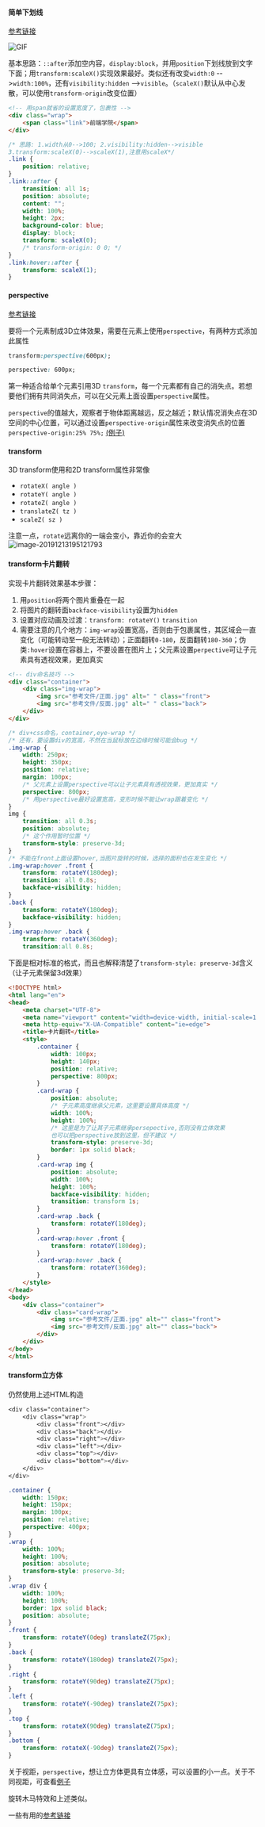 #### 简单下划线

[参考链接](http://www.htmleaf.com/ziliaoku/qianduanjiaocheng/201601203048.html)

![GIF](GIF.gif)

基本思路：`::after`添加空内容，`display:block`，并用`position`下划线放到文字下面；用`transform:scaleX()`实现效果最好。类似还有改变`width:0` -->`width:100%`，还有`visibility:hidden` -->`visible`。（`scaleX()`默认从中心发散，可以使用`transform-origin`改变位置）

```html
<!-- 用span就省的设置宽度了，包裹性 -->
<div class="wrap">
    <span class="link">前端学院</span>
</div>
```

```css
/* 思路: 1.width从0-->100; 2.visibility:hidden-->visible
3.transform:scaleX(0)-->scaleX(1),注意用scaleX*/
.link {
    position: relative;
}
.link::after {
    transition: all 1s;
    position: absolute;
    content: "";
    width: 100%;
    height: 2px;
    background-color: blue;
    display: block;
    transform: scaleX(0);
    /* transform-origin: 0 0; */
}
.link:hover::after {
    transform: scaleX(1);
}
```



#### perspective

[参考链接](http://www.htmleaf.com/ziliaoku/qianduanjiaocheng/201502011313.html)

要将一个元素制成3D立体效果，需要在元素上使用`perspective`，有两种方式添加此属性

```css
transform:perspective(600px);
```

```css
perspective: 600px;
```

第一种适合给单个元素引用3D `transform`，每一个元素都有自己的消失点。若想要他们拥有共同消失点，可以在父元素上面设置`perspective`属性。

`perspective`的值越大，观察者于物体距离越远，反之越近；默认情况消失点在3D空间的中心位置，可以通过设置`perspective-origin`属性来改变消失点的位置  `perspective-origin:25% 75%;` [(例子)](http://www.htmleaf.com/pins/1412/201502012157/perspective-03.html)

#### transform

3D transform使用和2D transform属性非常像

- `rotateX( angle )`
- `rotateY( angle )`
- `rotateZ( angle )`
- `translateZ( tz )`
- `scaleZ( sz )`

 注意一点，`rotate`远离你的一端会变小，靠近你的会变大![image-20191213195121793](image-20191213195121793.png)

#### transform卡片翻转

实现卡片翻转效果基本步骤：

1. 用`position`将两个图片重叠在一起
2. 将图片的翻转面`backface-visibility`设置为`hidden`
3. 设置对应动画及过渡：`transform: rotateY()` `transition`
4. 需要注意的几个地方：`img-wrap`设置宽高，否则由于包裹属性，其区域会一直变化（可能转动至一般无法转动）；正面翻转`0-180`，反面翻转`180-360`；伪类`:hover`设置在容器上，不要设置在图片上；父元素设置`perpective`可让子元素具有透视效果，更加真实

```html
<!-- div命名技巧 -->
<div class="container">
    <div class="img-wrap">
        <img src="参考文件/正面.jpg" alt=" " class="front">
        <img src="参考文件/反面.jpg" alt=" " class="back">
    </div>
</div>
```

```css
/* div+css命名，container,eye-wrap */
/* 还有，要设置div的宽高，不然在当鼠标放在边缘时候可能会bug */
.img-wrap {
    width: 250px;
    height: 350px;
    position: relative;
    margin: 100px;
    /* 父元素上设置perspective可以让子元素具有透视效果，更加真实 */
    perspective: 800px;
    /* 用perspective最好设置宽高，变形时候不能让wrap跟着变化 */
}
img {
    transition: all 0.3s;
    position: absolute;
    /* 这个作用暂时位置 */
    transform-style: preserve-3d;
}
/* 不能在front上面设置hover,当图片旋转的时候，选择的面积也在发生变化 */
.img-wrap:hover .front {
    transform: rotateY(180deg);
    transition: all 0.8s;
    backface-visibility: hidden;
}
.back {
    transform: rotateY(180deg);
    backface-visibility: hidden;
}
.img-wrap:hover .back {
    transform: rotateY(360deg);
    transition:all 0.8s;
```

下面是相对标准的格式，而且也解释清楚了`transform-style: preserve-3d`含义（让子元素保留3d效果）

```html
<!DOCTYPE html>
<html lang="en">
<head>
    <meta charset="UTF-8">
    <meta name="viewport" content="width=device-width, initial-scale=1.0">
    <meta http-equiv="X-UA-Compatible" content="ie=edge">
    <title>卡片翻转</title>
    <style>
        .container {
            width: 100px;
            height: 140px;
            position: relative;
            perspective: 800px;
        }
        .card-wrap {
            position: absolute;
            /* 子元素高度继承父元素，这里要设置具体高度 */
            width: 100%;
            height: 100%;
            /* 这里是为了让其子元素继承persepective,否则没有立体效果
            也可以把perspective放到这里，但不建议 */
            transform-style: preserve-3d;
            border: 1px solid black;
        }
        .card-wrap img {
            position: absolute;
            width: 100%;
            height: 100%;
            backface-visibility: hidden;
            transition: transform 1s;
        }
        .card-wrap .back {
            transform: rotateY(180deg);
        }
        .card-wrap:hover .front {
            transform: rotateY(180deg);
        }
        .card-wrap:hover .back {
            transform: rotateY(360deg);
        }
    </style>
</head>
<body>
    <div class="container">
        <div class="card-wrap">
            <img src="参考文件/正面.jpg" alt="" class="front">
            <img src="参考文件/反面.jpg" alt="" class="back">
        </div>
    </div>
</body>
</html>
```

#### transform立方体

仍然使用上述HTML构造

```css
<div class="container">
    <div class="wrap">
        <div class="front"></div>
        <div class="back"></div>
        <div class="right"></div>
        <div class="left"></div>
        <div class="top"></div>
        <div class="bottom"></div>
    </div>
</div>
```

```css
.container {
    width: 150px;
    height: 150px;
    margin: 100px;
    position: relative;
    perspective: 400px;
}
.wrap {
    width: 100%;
    height: 100%;
    position: absolute;
    transform-style: preserve-3d;
}
.wrap div {
    width: 100%;
    height: 100%;
    border: 1px solid black;
    position: absolute;
}
.front {
    transform: rotateY(0deg) translateZ(75px);
}
.back {
    transform: rotateY(180deg) translateZ(75px);
}
.right {
    transform: rotateY(90deg) translateZ(75px);
}
.left {
    transform: rotateY(-90deg) translateZ(75px);
}
.top {
    transform: rotateX(90deg) translateZ(75px);
}
.bottom {
    transform: rotateX(-90deg) translateZ(75px);
}
```

关于视距，`perspective`，想让立方体更具有立体感，可以设置的小一点。关于不同视距，可查看[例子]( http://www.htmleaf.com/pins/1412/201502012157/perspective-03.html)

旋转木马特效和上述类似。

一些有用的[参考链接](https://zhuanlan.zhihu.com/p/34815524)

